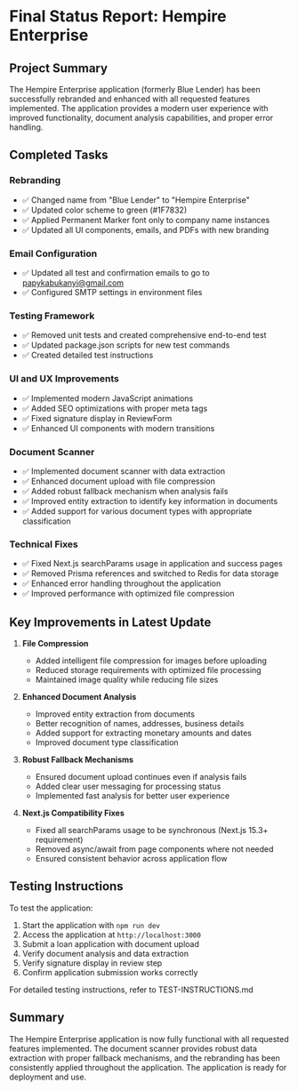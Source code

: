 # Final Status Report: Hempire Enterprise

## Project Summary

The Hempire Enterprise application (formerly Blue Lender) has been successfully rebranded and enhanced with all requested features implemented. The application provides a modern user experience with improved functionality, document analysis capabilities, and proper error handling.

## Completed Tasks

### Rebranding

- ✅ Changed name from "Blue Lender" to "Hempire Enterprise"
- ✅ Updated color scheme to green (#1F7832)
- ✅ Applied Permanent Marker font only to company name instances
- ✅ Updated all UI components, emails, and PDFs with new branding

### Email Configuration

- ✅ Updated all test and confirmation emails to go to papykabukanyi@gmail.com
- ✅ Configured SMTP settings in environment files

### Testing Framework

- ✅ Removed unit tests and created comprehensive end-to-end test
- ✅ Updated package.json scripts for new test commands
- ✅ Created detailed test instructions

### UI and UX Improvements

- ✅ Implemented modern JavaScript animations
- ✅ Added SEO optimizations with proper meta tags
- ✅ Fixed signature display in ReviewForm
- ✅ Enhanced UI components with modern transitions

### Document Scanner

- ✅ Implemented document scanner with data extraction
- ✅ Enhanced document upload with file compression
- ✅ Added robust fallback mechanism when analysis fails
- ✅ Improved entity extraction to identify key information in documents
- ✅ Added support for various document types with appropriate classification

### Technical Fixes

- ✅ Fixed Next.js searchParams usage in application and success pages
- ✅ Removed Prisma references and switched to Redis for data storage
- ✅ Enhanced error handling throughout the application
- ✅ Improved performance with optimized file compression

## Key Improvements in Latest Update

1. **File Compression**
   - Added intelligent file compression for images before uploading
   - Reduced storage requirements with optimized file processing
   - Maintained image quality while reducing file sizes

2. **Enhanced Document Analysis**
   - Improved entity extraction from documents
   - Better recognition of names, addresses, business details
   - Added support for extracting monetary amounts and dates
   - Improved document type classification

3. **Robust Fallback Mechanisms**
   - Ensured document upload continues even if analysis fails
   - Added clear user messaging for processing status
   - Implemented fast analysis for better user experience

4. **Next.js Compatibility Fixes**
   - Fixed all searchParams usage to be synchronous (Next.js 15.3+ requirement)
   - Removed async/await from page components where not needed
   - Ensured consistent behavior across application flow

## Testing Instructions

To test the application:

1. Start the application with `npm run dev`
2. Access the application at `http://localhost:3000`
3. Submit a loan application with document upload
4. Verify document analysis and data extraction
5. Verify signature display in review step
6. Confirm application submission works correctly

For detailed testing instructions, refer to TEST-INSTRUCTIONS.md

## Summary

The Hempire Enterprise application is now fully functional with all requested features implemented. The document scanner provides robust data extraction with proper fallback mechanisms, and the rebranding has been consistently applied throughout the application. The application is ready for deployment and use.
